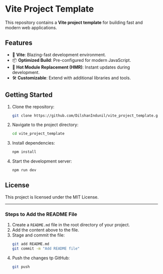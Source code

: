 # Vite Project Template

This repository contains a **Vite project template** for building fast and modern web applications.

## Features

- 🚀 **Vite**: Blazing-fast development environment.
- 📦 **Optimized Build**: Pre-configured for modern JavaScript.
- 🔄 **Hot Module Replacement (HMR)**: Instant updates during development.
- 🛠️ **Customizable**: Extend with additional libraries and tools.

## Getting Started

1. Clone the repository:
   ```bash
   git clone https://github.com/DilshanIndunil/vite_project_template.git
   ```
2. Navigate to the project directory:
    ```bash
   cd vite_project_template
   ```
3. Install dependencies:
    ```bash
   npm install
   ```
4. Start the development server:
    ```bash
   npm run dev
   ```

## License

This project is licensed under the MIT License.

---

### **Steps to Add the README File**
1. Create a `README.md` file in the root directory of your project.
2. Add the content above to the file.
3. Stage and commit the file:
   ```bash
   git add README.md
   git commit -m "Add README file"
4. Push the changes tp GitHub:
   ```bash
   git push
